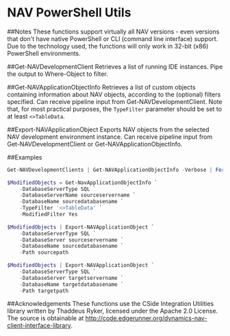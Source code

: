 # NAV PowerShell Utils

##Notes
These functions support virtually all NAV versions - even versions that don't have native PowerShell or CLI (command line interface) support. Due to the technology used, the functions will only work in 32-bit (x86) PowerShell environments.

##Get-NAVDevelopmentClient
Retrieves a list of running IDE instances. Pipe the output to Where-Object to filter.

##Get-NAVApplicationObjectInfo
Retrieves a list of custom objects containing information about NAV objects, according to the (optional) filters specified. Can receive pipeline input from Get-NAVDevelopmentClient. Note that, for most practical purposes, the `TypeFilter` parameter should be set to at least `<>TableData`.

##Export-NAVApplicationObject
Exports NAV objects from the selected NAV development environment instance. Can receive pipeline input from Get-NAVDevelopmentClient or Get-NAVApplicationObjectInfo.

##Examples
```powershell
Get-NAVDevelopmentClients | Get-NAVApplicationObjectInfo -Verbose | Format-Table
    
$ModifiedObjects = Get-NavApplicationObjectInfo `
    -DatabaseServerType SQL `
    -DatabaseServerName sourceservername `
    -DatabaseName sourcedatabasename `
    -TypeFilter '<>TableData' `
    -ModifiedFilter Yes
    
$ModifiedObjects | Export-NAVApplicationObject `
    -DatabaseServerType SQL `
    -DatabaseServer sourceservername `
    -DatabaseName sourcedatabasename `
    -Path sourcepath
        
$ModifiedObjects | Export-NAVApplicationObject `
    -DatabaseServerType SQL `
    -DatabaseServer targetservername `
    -DatabaseName targetdatabasename `
    -Path targetpath
```
##Acknowledgements
These functions use the CSide Integration Utilities library written by Thaddeus Ryker, licensed under the Apache 2.0 License. The source is obtainable at http://code.edgerunner.org/dynamics-nav-client-interface-library. 
